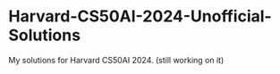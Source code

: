 # Harvard-CS50AI-2024-Unofficial-Solutions
My solutions for Harvard CS50AI 2024. (still working on it)
